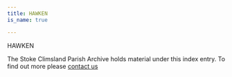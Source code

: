 ```yaml
---
title: HAWKEN
is_name: true

---
```


HAWKEN


The Stoke Climsland Parish Archive holds material under this index entry. To find out more please [contact us](/contact/)
